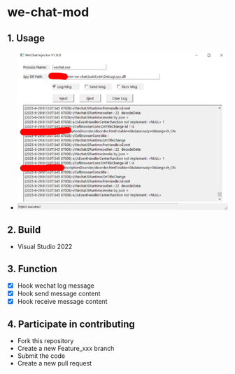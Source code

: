 # we-chat-mod

## 1. Usage
- ![Usage](./doc/usage.png)

## 2. Build
- Visual Studio 2022

## 3. Function
- [x] Hook wechat log message
- [x] Hook send message content
- [x] Hook receive message content

## 4. Participate in contributing
- Fork this repository
- Create a new Feature_xxx branch
- Submit the code
- Create a new pull request
